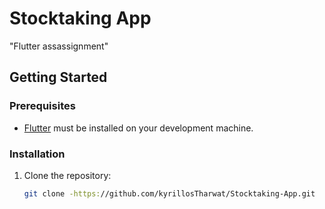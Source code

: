 # Stocktaking App


"Flutter assassignment"

## Getting Started

### Prerequisites

- [Flutter](https://flutter.dev/docs/get-started/install) must be installed on your development machine.

### Installation

1. Clone the repository:

   ```bash
   git clone -https://github.com/kyrillosTharwat/Stocktaking-App.git

